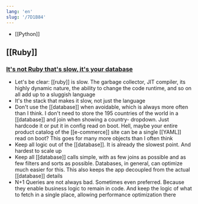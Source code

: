 ```yaml
---
lang: 'en'
slug: '/7D1B84'
---
```


- [[Python]]

## [[Ruby]]

### [It's not Ruby that's slow, it's your database](https://berk.es/2022/08/09/ruby-slow-database-slow/)

- Let's be clear: [[ruby]] is slow. The garbage collector, JIT compiler, its highly dynamic nature, the ability to change the code runtime, and so on all add up to a sluggish language
- It's the stack that makes it slow, not just the language
- Don't use the [[database]] when avoidable, which is always more often than I think. I don't need to store the 195 countries of the world in a [[database]] and join when showing a country- dropdown. Just hardcode it or put it in config read on boot. Hell, maybe your entire product catalog of the [[e-commerce]] site can be a single [[YAML]] read on boot? This goes for many more objects than I often think
- Keep all logic out of the [[database]]. It is already the slowest point. And hardest to scale up
- Keep all [[database]] calls simple, with as few joins as possible and as few filters and sorts as possible. Databases, in general, can optimize much easier for this. This also keeps the app decoupled from the actual [[database]] details
- N+1 Queries are not always bad. Sometimes even preferred. Because they enable business logic to remain in code. And keep the logic of what to fetch in a single place, allowing performance optimization there
